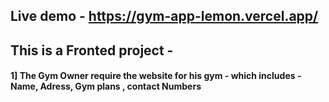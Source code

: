 ## Live demo - https://gym-app-lemon.vercel.app/

## This is a Fronted project - 
#### 1] The Gym Owner require the website for his gym - which includes - Name, Adress, Gym plans , contact Numbers
